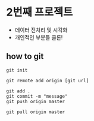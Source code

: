 # 2번째 프로젝트
- 데이터 전처리 및 시각화
- 개인적인 부분들 클론!


## how to git
~~~
git init
~~~

~~~
git remote add origin [git url]
~~~

~~~
git add .
git commit -m "message"
git push origin master
~~~

~~~
git pull origin master
~~~